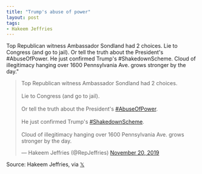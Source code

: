 ```yaml
---
title: "Trump's abuse of power"
layout: post
tags:
- Hakeem Jeffries
---
```


Top Republican witness Ambassador Sondland had 2 choices. Lie to Congress (and go to jail). Or tell the truth about the President's #AbuseOfPower. He just confirmed Trump's #ShakedownScheme. Cloud of illegitimacy hanging over 1600 Pennsylvania Ave. grows stronger by the day."

<blockquote class="twitter-tweet"><p lang="en" dir="ltr">Top Republican witness Ambassador Sondland had 2 choices.<br /><br />Lie to Congress (and go to jail).<br /><br />Or tell the truth about the President's <a href="https://twitter.com/hashtag/AbuseOfPower?src=hash&amp;ref_src=twsrc%5Etfw">#AbuseOfPower</a>.<br /><br />He just confirmed Trump's <a href="https://twitter.com/hashtag/ShakedownScheme?src=hash&amp;ref_src=twsrc%5Etfw">#ShakedownScheme</a>.<br /><br />Cloud of illegitimacy hanging over 1600 Pennsylvania Ave. grows stronger by the day.</p>&mdash; Hakeem Jeffries (@RepJeffries) <a href="https://twitter.com/RepJeffries/status/1197183634438008833?ref_src=twsrc%5Etfw">November 20, 2019</a></blockquote><script async src="https://platform.twitter.com/widgets.js" charset="utf-8"></script>

Source: Hakeem Jeffries, via [𝕏](https://x.com)
